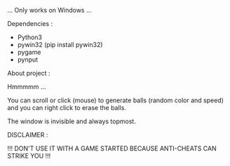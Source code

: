 ... Only works on Windows ...

Dependencies :
  - Python3
  - pywin32 (pip install pywin32)
  - pygame
  - pynput

About project :

  Hmmmmm ...
  
  You can scroll or click (mouse) to generate balls (random color and speed) and you can right click to erase the balls.
  
  
  The window is invisible and always topmost.
  
  
DISCLAIMER :

  !!! DON'T USE IT WITH A GAME STARTED BECAUSE ANTI-CHEATS CAN STRIKE YOU !!!
